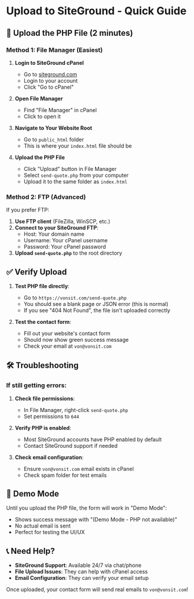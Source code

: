# Upload to SiteGround - Quick Guide

## 🎯 Upload the PHP File (2 minutes)

### Method 1: File Manager (Easiest)
1. **Login to SiteGround cPanel**
   - Go to [siteground.com](https://www.siteground.com)
   - Login to your account
   - Click "Go to cPanel"

2. **Open File Manager**
   - Find "File Manager" in cPanel
   - Click to open it

3. **Navigate to Your Website Root**
   - Go to `public_html` folder
   - This is where your `index.html` file should be

4. **Upload the PHP File**
   - Click "Upload" button in File Manager
   - Select `send-quote.php` from your computer
   - Upload it to the same folder as `index.html`

### Method 2: FTP (Advanced)
If you prefer FTP:
1. **Use FTP client** (FileZilla, WinSCP, etc.)
2. **Connect to your SiteGround FTP**:
   - Host: Your domain name
   - Username: Your cPanel username
   - Password: Your cPanel password
3. **Upload `send-quote.php`** to the root directory

## ✅ Verify Upload

1. **Test PHP file directly**:
   - Go to `https://vonsit.com/send-quote.php`
   - You should see a blank page or JSON error (this is normal)
   - If you see "404 Not Found", the file isn't uploaded correctly

2. **Test the contact form**:
   - Fill out your website's contact form
   - Should now show green success message
   - Check your email at `von@vonsit.com`

## 🛠️ Troubleshooting

### If still getting errors:

1. **Check file permissions**:
   - In File Manager, right-click `send-quote.php`
   - Set permissions to `644`

2. **Verify PHP is enabled**:
   - Most SiteGround accounts have PHP enabled by default
   - Contact SiteGround support if needed

3. **Check email configuration**:
   - Ensure `von@vonsit.com` email exists in cPanel
   - Check spam folder for test emails

## 🎉 Demo Mode

Until you upload the PHP file, the form will work in "Demo Mode":
- Shows success message with "(Demo Mode - PHP not available)"
- No actual email is sent
- Perfect for testing the UI/UX

## 📞 Need Help?

- **SiteGround Support**: Available 24/7 via chat/phone
- **File Upload Issues**: They can help with cPanel access
- **Email Configuration**: They can verify your email setup

Once uploaded, your contact form will send real emails to `von@vonsit.com`! 